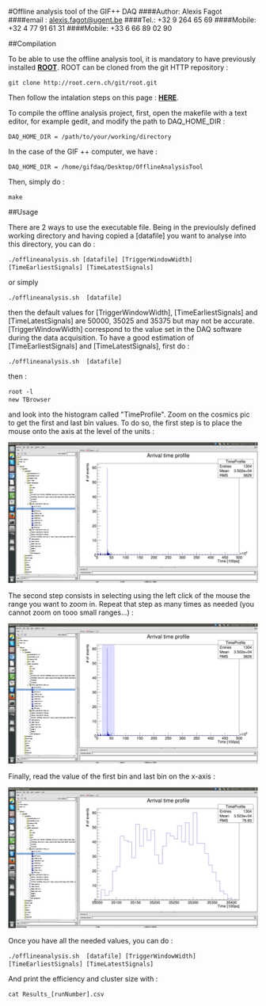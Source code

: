 #Offline analysis tool of the GIF++ DAQ
####Author: Alexis Fagot
####email : alexis.fagot@ugent.be
####Tel.: +32 9 264 65 69
####Mobile: +32 4 77 91 61 31
####Mobile: +33 6 66 89 02 90

##Compilation

To be able to use the offline analysis tool, it is mandatory to have previously installed **[ROOT](https://root.cern.ch/drupal/content/installing-root-source)**. ROOT can be cloned from the git HTTP repository :

    git clone http://root.cern.ch/git/root.git

Then follow the intalation steps on this page : **[HERE](https://root.cern.ch/drupal/content/installing-root-source)**.

To compile the offline analysis project, first, open the makefile with a text editor, for example gedit, and modify the path to DAQ_HOME_DIR :

    DAQ_HOME_DIR = /path/to/your/working/directory

In the case of the GIF ++ computer, we have :

    DAQ_HOME_DIR = /home/gifdaq/Desktop/OfflineAnalysisTool

Then, simply do :

    make

##Usage

There are 2 ways to use the executable file. Being in the previoulsly defined working directory and having copied a  [datafile] you want to analyse into this directory, you can do :

    ./offlineanalysis.sh [datafile] [TriggerWindowWidth] [TimeEarliestSignals] [TimeLatestSignals]

or simply

    ./offlineanalysis.sh  [datafile]

then the default values for [TriggerWindowWidth], [TimeEarliestSignals] and [TimeLatestSignals] are 50000, 35025 and 35375 but may not be accurate. [TriggerWindowWidth] correspond to the value set in the DAQ software during the data acquisition. To have a good estimation of [TimeEarliestSignals] and [TimeLatestSignals], first do :

    ./offlineanalysis.sh  [datafile]

then :

    root -l
    new TBrowser

and look into the histogram called "TimeProfile". Zoom on the cosmics pic to get the first and last bin values. To do so, the first step is to place the mouse onto the axis at the level of the units :

![Mouse on axis](https://raw.githubusercontent.com/afagot/OfflineAnalysisTool/alexis/img/step1.png "Mouse on axis")

The second step consists in selecting using the left click of the mouse the range you want to zoom in. Repeat that step as many times as needed (you cannot zoom on tooo small ranges...) :

![Range selection](https://raw.githubusercontent.com/afagot/OfflineAnalysisTool/alexis/img/step2.png "Range selection")

Finally, read the value of the first bin and last bin on the x-axis :

![Bins reading](https://raw.githubusercontent.com/afagot/OfflineAnalysisTool/alexis/img/step3.png "Bins reading")

Once you have all the needed values, you can do :

    ./offlineanalysis.sh  [datafile] [TriggerWindowWidth] [TimeEarliestSignals] [TimeLatestSignals]

And print the efficiency and cluster size with :

    cat Results_[runNumber].csv

